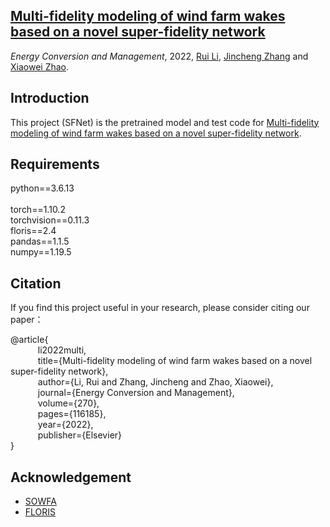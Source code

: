 ## [Multi-fidelity modeling of wind farm wakes based on a novel super-fidelity network](https://www.sciencedirect.com/science/article/pii/S0196890422009633) 

*Energy Conversion and Management*, 2022, [Rui Li](https://lironui.github.io/),  [Jincheng Zhang](https://www.linkedin.com/in/this-is-jincheng-zhang/) and [Xiaowei Zhao](https://warwick.ac.uk/fac/sci/eng/people/xiaowei_zhao/).

## Introduction

This project (SFNet) is the pretrained model and test code for [Multi-fidelity modeling of wind farm wakes based on a novel super-fidelity network](https://www.sciencedirect.com/science/article/pii/S0196890422009633).

## Requirements

python==3.6.13  <br />  <br />
torch==1.10.2  <br />
torchvision==0.11.3  <br />
floris==2.4  <br />
pandas==1.1.5  <br />
numpy==1.19.5

## Citation

If you find this project useful in your research, please consider citing our paper：

@article{ <br />
&ensp; &ensp; &ensp; &ensp; li2022multi,  <br />
&ensp; &ensp; &ensp; &ensp; title={Multi-fidelity modeling of wind farm wakes based on a novel super-fidelity network}, <br />
&ensp; &ensp; &ensp; &ensp; author={Li, Rui and Zhang, Jincheng and Zhao, Xiaowei}, <br />
&ensp; &ensp; &ensp; &ensp; journal={Energy Conversion and Management}, <br />
&ensp; &ensp; &ensp; &ensp; volume={270}, <br />
&ensp; &ensp; &ensp; &ensp; pages={116185}, <br />
&ensp; &ensp; &ensp; &ensp; year={2022}, <br />
&ensp; &ensp; &ensp; &ensp; publisher={Elsevier} <br />
}

## Acknowledgement

- [SOWFA](https://www.nrel.gov/wind/nwtc/sowfa.html)
- [FLORIS](https://github.com/NREL/floris)
